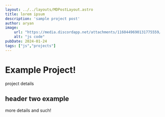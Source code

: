 ```yaml
---
layout: ../../layouts/MDPostLayout.astro
title: lorem ipsum
description: 'sample project post'
author: aryan
image:
    url: "https://media.discordapp.net/attachments/1160449690131775559/1200329202948374539/image.png?ex=65c5c8af&is=65b353af&hm=a102c919f8fc693471d0b23392819d6f12f0fa0aa421b86ff975ca6ff124ee80&=&format=webp&quality=lossless&width=876&height=1190"
    alt: "js code"
pubDate: 2024-01-24
tags: ["js","projects"]
---
```


# Example Project!

project details

## header two example

more details and such!


